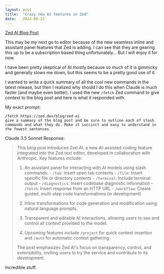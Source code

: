 ```yaml
---
layout: post
title:  "Crazy new AI features in Zed"
date:   2024-08-23
---
```


<a href="https://zed.dev/blog/zed-ai" target="_blank">Zed AI Blog Post</a>

This may be my next go to editor because of the new seamless inline and assistant panel features that Zed is adding. I can see that they are gearing this up to be a subscription based thing unfortunately... But I will enjoy it for now.

I have been pretty skeptical of AI mostly because so much of it is gimmicky and generally slows me down, but this seems to be a pretty good use of it.

I wanted to write a quick summary of all the cool new commands in the latest release, but then I realized why should I do this when Claude is much faster (and maybe even better). I used the new `/fetch` Zed command to give context to the blog post and here is what it responded with.

My exact prompt:

```
/fetch https://zed.dev/blog/zed-ai
give a summary of the blog post and be sure to outline each of slash commands and what they do. Make it succinct and easy to understand in the fewest sentences
```

Claude 3.5 Sonnet Response:

> This blog post introduces Zed AI, a new AI-assisted coding feature integrated into the Zed text editor, developed in collaboration with Anthropic. Key features include:
>
> 1. An assistant panel for interacting with AI models using slash commands:
    - `/tab`: Insert open tab contents
    - `/file`: Insert specific file or directory contents
    - `/terminal`: Include terminal output
    - `/diagnostics`: Insert codebase diagnostic information
    - `/fetch`: Insert response from an HTTP URL
    - `/workflow`: Create guided, multi-step code transformations (in development)
>
> 2. Inline transformations for code generation and modification using natural language prompts.
>
> 3. Transparent and editable AI interactions, allowing users to see and control all context provided to the model.
>
> 4. Upcoming features include `/project` for quick context insertion and `/auto` for automatic context gathering.
>
> The post emphasizes Zed AI's focus on transparency, control, and extensibility, inviting users to try the service and contribute to its development.

Incredible stuff.
